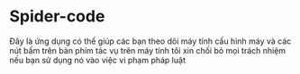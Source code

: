 # Spider-code
Đây là ứng dụng có thể giúp các bạn theo dõi máy tính cấu hình máy và các nút bấm trên bàn phím tác vụ trên máy tính
tôi xin chối bỏ mọi trách nhiệm nếu bạn sử dụng nó vào việc vi phạm pháp luật

